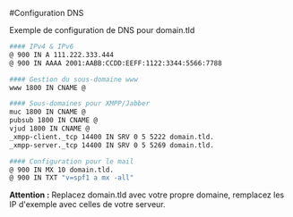#Configuration DNS

Exemple de configuration de DNS pour domain.tld

```bash
#### IPv4 & IPv6
@ 900 IN A 111.222.333.444
@ 900 IN AAAA 2001:AABB:CCDD:EEFF:1122:3344:5566:7788

#### Gestion du sous-domaine www
www 1800 IN CNAME @

#### Sous-domaines pour XMPP/Jabber
muc 1800 IN CNAME @
pubsub 1800 IN CNAME @
vjud 1800 IN CNAME @
_xmpp-client._tcp 14400 IN SRV 0 5 5222 domain.tld.
_xmpp-server._tcp 14400 IN SRV 0 5 5269 domain.tld.

#### Configuration pour le mail
@ 900 IN MX 10 domain.tld.
@ 900 IN TXT "v=spf1 a mx -all"
```

<div class="alert alert-warning"><b>Attention :</b> Replacez domain.tld avec votre propre domaine, remplacez les IP d'exemple avec celles de votre serveur.</div>